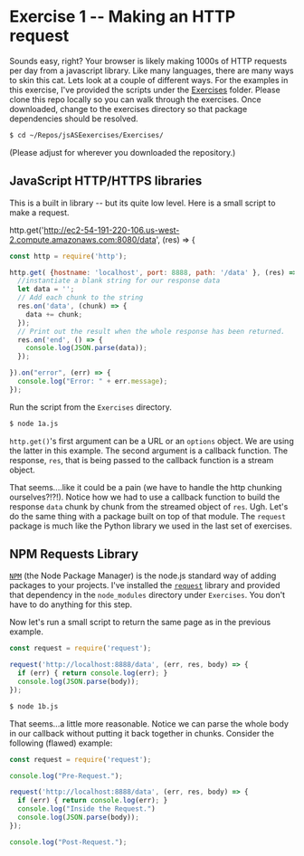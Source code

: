 # Exercise 1 -- Making an HTTP request

Sounds easy, right? Your browser is likely making 1000s of HTTP requests per day from a javascript library. Like many languages, there are many ways to skin this cat. Lets look at a couple of different ways. For the examples in this exercise, I've provided the scripts under the [Exercises](https://github.com/kreynoldsf5/jsASEexercises) folder. Please clone this repo locally so you can walk through the exercises. Once downloaded, change to the exercises directory so that package dependencies should be resolved.

```bash
$ cd ~/Repos/jsASEexercises/Exercises/
```
(Please adjust for wherever you downloaded the repository.)

## JavaScript HTTP/HTTPS libraries

This is a built in library -- but its quite low level. Here is a small script to make a request. 

http.get('http://ec2-54-191-220-106.us-west-2.compute.amazonaws.com:8080/data', (res) => {

```javascript
const http = require('http');

http.get( {hostname: 'localhost', port: 8888, path: '/data' }, (res) => {
  //instantiate a blank string for our response data
  let data = '';
  // Add each chunk to the string
  res.on('data', (chunk) => {
    data += chunk;
  });
  // Print out the result when the whole response has been returned.
  res.on('end', () => {
    console.log(JSON.parse(data));
  });

}).on("error", (err) => {
  console.log("Error: " + err.message);
});
```

Run the script from the ```Exercises``` directory.
```bash
$ node 1a.js
```

``http.get()``'s first argument can be a URL or an ``options`` object. We are using the latter in this example. The second argument is a callback function. The response, ``res``, that is being passed to the callback function is a stream object.  

That seems....like it could be a pain (we have to handle the http chunking ourselves?!?!). Notice how we had to use a callback function to build the response ``data`` chunk by chunk from the streamed object of ``res``. Ugh. Let's do the same thing with a package built on top of that module. The ``request`` package is much like the Python library we used in the last set of exercises.

## NPM Requests Library

[``NPM``](https://www.npmjs.com/) (the Node Package Manager) is the node.js standard way of adding packages to your projects. I've installed the [``request``](https://www.npmjs.com/package/request) library and provided that dependency in the ``node_modules`` directory under ``Exercises``. You don't have to do anything for this step.

Now let's run a small script to return the same page as in the previous example.

```javascript
const request = require('request');

request('http://localhost:8888/data', (err, res, body) => {
  if (err) { return console.log(err); }
  console.log(JSON.parse(body));
});
```

```bash
$ node 1b.js
```

That seems...a little more reasonable. Notice we can parse the whole body in our callback without putting it back together in chunks. Consider the following (flawed) example:

```javascript
const request = require('request');

console.log("Pre-Request.");

request('http://localhost:8888/data', (err, res, body) => {
  if (err) { return console.log(err); }
  console.log("Inside the Request.")
  console.log(JSON.parse(body));
});

console.log("Post-Request.");
```





